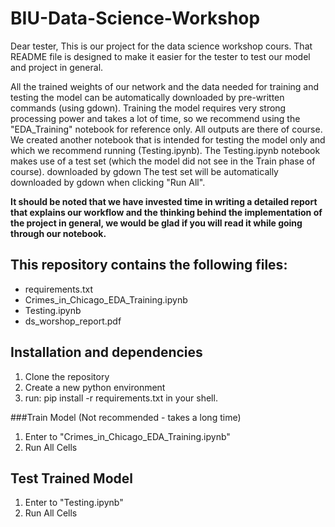# BIU-Data-Science-Workshop

Dear tester,
This is our project for the data science workshop cours.
That README file is designed to make it easier for the tester to test our model and project in general.

All the trained weights of our network and the data needed for training and testing the model can be automatically downloaded by pre-written commands (using gdown).
Training the model requires very strong processing power and takes a lot of time, so we recommend using the "EDA_Training" notebook for reference only. All outputs are there of course.
We created another notebook that is intended for testing the model only and which we recommend running (Testing.ipynb).
The Testing.ipynb notebook makes use of a test set (which the model did not see in the Train phase of course).  downloaded by gdown 
The test set will be automatically downloaded by gdown when clicking "Run All".

<b>It should be noted that we have invested time in writing a detailed report that explains our workflow and the thinking behind the implementation of the project in general, we would be glad if you will read it while going through our notebook.</b>


## This repository contains the following files:
- requirements.txt
- Crimes_in_Chicago_EDA_Training.ipynb
- Testing.ipynb
- ds_worshop_report.pdf

## Installation and dependencies
1. Clone the repository
2. Create a new python environment
3. run: pip install -r requirements.txt in your shell.

###Train Model (Not recommended - takes a long time)
1. Enter to "Crimes_in_Chicago_EDA_Training.ipynb"
2. Run All Cells

## Test Trained Model
1. Enter to "Testing.ipynb"
2. Run All Cells
